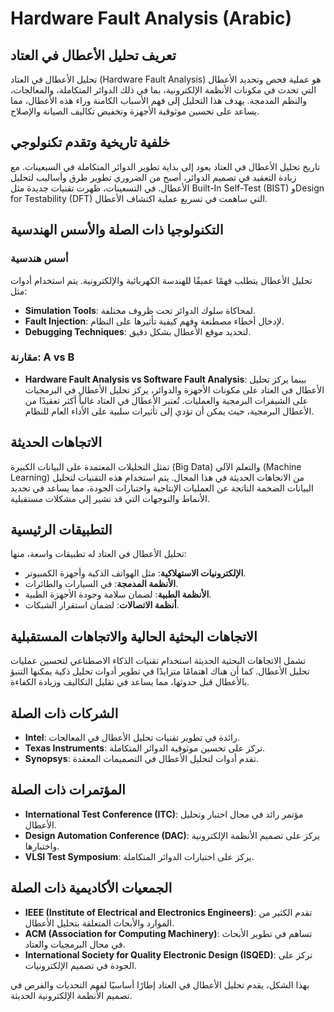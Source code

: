# Hardware Fault Analysis (Arabic)

## تعريف تحليل الأعطال في العتاد

تحليل الأعطال في العتاد (Hardware Fault Analysis) هو عملية فحص وتحديد الأعطال التي تحدث في مكونات الأنظمة الإلكترونية، بما في ذلك الدوائر المتكاملة، والمعالجات، والنظم المدمجة. يهدف هذا التحليل إلى فهم الأسباب الكامنة وراء هذه الأعطال، مما يساعد على تحسين موثوقية الأجهزة وتخفيض تكاليف الصيانة والإصلاح.

## خلفية تاريخية وتقدم تكنولوجي

تاريخ تحليل الأعطال في العتاد يعود إلى بداية تطوير الدوائر المتكاملة في السبعينات. مع زيادة التعقيد في تصميم الدوائر، أصبح من الضروري تطوير طرق وأساليب لتحليل الأعطال. في التسعينات، ظهرت تقنيات جديدة مثل Built-In Self-Test (BIST) وDesign for Testability (DFT) التي ساهمت في تسريع عملية اكتشاف الأعطال.

## التكنولوجيا ذات الصلة والأسس الهندسية

### أسس هندسية

تحليل الأعطال يتطلب فهمًا عميقًا للهندسة الكهربائية والإلكترونية. يتم استخدام أدوات مثل:

- **Simulation Tools**: لمحاكاة سلوك الدوائر تحت ظروف مختلفة.
- **Fault Injection**: لإدخال أخطاء مصطنعة وفهم كيفية تأثيرها على النظام.
- **Debugging Techniques**: لتحديد موقع الأعطال بشكل دقيق.

### مقارنة: A vs B

- **Hardware Fault Analysis vs Software Fault Analysis**: بينما يركز تحليل الأعطال في العتاد على مكونات الأجهزة والدوائر، يركز تحليل الأعطال في البرمجيات على الشيفرات البرمجية والعمليات. تُعتبر الأعطال في العتاد غالباً أكثر تعقيدًا من الأعطال البرمجية، حيث يمكن أن تؤدي إلى تأثيرات سلبية على الأداء العام للنظام.

## الاتجاهات الحديثة

تمثل التحليلات المعتمدة على البيانات الكبيرة (Big Data) والتعلم الآلي (Machine Learning) من الاتجاهات الحديثة في هذا المجال. يتم استخدام هذه التقنيات لتحليل البيانات الضخمة الناتجة عن العمليات الإنتاجية واختبارات الجودة، مما يساعد في تحديد الأنماط والتوجهات التي قد تشير إلى مشكلات مستقبلية.

## التطبيقات الرئيسية

تحليل الأعطال في العتاد له تطبيقات واسعة، منها:

- **الإلكترونيات الاستهلاكية**: مثل الهواتف الذكية وأجهزة الكمبيوتر.
- **الأنظمة المدمجة**: في السيارات والطائرات.
- **الأنظمة الطبية**: لضمان سلامة وجودة الأجهزة الطبية.
- **أنظمة الاتصالات**: لضمان استقرار الشبكات.

## الاتجاهات البحثية الحالية والاتجاهات المستقبلية

تشمل الاتجاهات البحثية الحديثة استخدام تقنيات الذكاء الاصطناعي لتحسين عمليات تحليل الأعطال. كما أن هناك اهتمامًا متزايدًا في تطوير أدوات تحليل ذكية يمكنها التنبؤ بالأعطال قبل حدوثها، مما يساعد في تقليل التكاليف وزيادة الكفاءة.

## الشركات ذات الصلة

- **Intel**: رائدة في تطوير تقنيات تحليل الأعطال في المعالجات.
- **Texas Instruments**: تركز على تحسين موثوقية الدوائر المتكاملة.
- **Synopsys**: تقدم أدوات لتحليل الأعطال في التصميمات المعقدة.

## المؤتمرات ذات الصلة

- **International Test Conference (ITC)**: مؤتمر رائد في مجال اختبار وتحليل الأعطال.
- **Design Automation Conference (DAC)**: يركز على تصميم الأنظمة الإلكترونية واختبارها.
- **VLSI Test Symposium**: يركز على اختبارات الدوائر المتكاملة.

## الجمعيات الأكاديمية ذات الصلة

- **IEEE (Institute of Electrical and Electronics Engineers)**: تقدم الكثير من الموارد والأبحاث المتعلقة بتحليل الأعطال.
- **ACM (Association for Computing Machinery)**: تساهم في تطوير الأبحاث في مجال البرمجيات والعتاد.
- **International Society for Quality Electronic Design (ISQED)**: تركز على الجودة في تصميم الإلكترونيات. 

بهذا الشكل، يقدم تحليل الأعطال في العتاد إطارًا أساسيًا لفهم التحديات والفرص في تصميم الأنظمة الإلكترونية الحديثة.